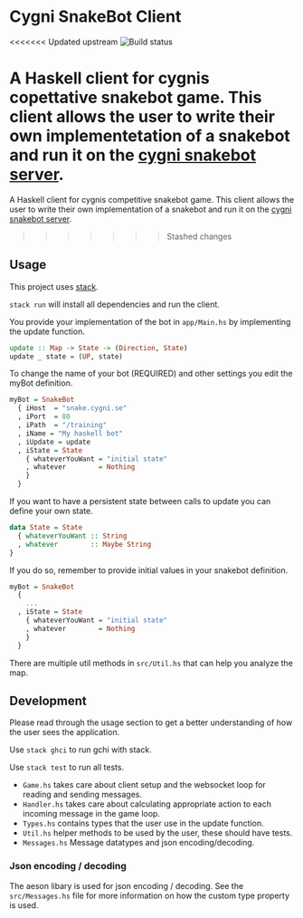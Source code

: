 # Cygni SnakeBot Client
<<<<<<< Updated upstream
![Build status](https://travis-ci.org/Gurgy/snakebot_client_haskell.svg?branch=master)

A Haskell client for cygnis copettative snakebot game. This client allows the user to write their own implementetation of a snakebot and run it on the [cygni snakebot server](https://github.com/cygni/snakebot).  
=======
A Haskell client for cygnis competitive snakebot game. This client allows the user to write their own implementation of a snakebot and run it on the [cygni snakebot server](https://github.com/cygni/snakebot).  
>>>>>>> Stashed changes

## Usage 
This project uses [stack](https://docs.haskellstack.org/en/stable/README/). 

`stack run` will install all dependencies and run the client.

You provide your implementation of the bot in `app/Main.hs` by implementing the update function.
```haskell
update :: Map -> State -> (Direction, State)
update _ state = (UP, state)
```

To change the name of your bot (REQUIRED) and other settings you edit the myBot definition.
```haskell
myBot = SnakeBot
  { iHost  = "snake.cygni.se"
  , iPort  = 80
  , iPath  = "/training"
  , iName = "My haskell bot"
  , iUpdate = update
  , iState = State
    { whateverYouWant = "initial state"
    , whatever        = Nothing
    }
  }
```

If you want to have a persistent state between calls to update you can define your own state.
```haskell
data State = State 
  { whateverYouWant :: String
  , whatever        :: Maybe String
}
```
If you do so, remember to provide initial values in your snakebot definition.
```haskell
myBot = SnakeBot
  { 
    ...
  , iState = State
    { whateverYouWant = "initial state"
    , whatever        = Nothing
    }
  }
```

There are multiple util methods in `src/Util.hs` that can help you analyze the map.

## Development
Please read through the usage section to get a better understanding of how the user sees the application.

Use `stack ghci` to run gchi with stack.

Use `stack test` to run all tests.

* `Game.hs` takes care about client setup and the websocket loop for reading and sending messages.
* `Handler.hs` takes care about calculating appropriate action to each incoming message in the game loop.
* `Types.hs` contains types that the user use in the update function.
* `Util.hs` helper methods to be used by the user, these should have tests.
* `Messages.hs` Message datatypes and json encoding/decoding.

### Json encoding / decoding
The aeson libary is used for json encoding / decoding. See the `src/Messages.hs` file for more information on how the custom type property is used.
